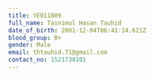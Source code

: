 ```yaml
---
title: YE011809
full_name: Tasnimul Hasan Tauhid
date_of_birth: 2001-12-04T06:41:14.621Z
blood_group: B+
gender: Male
email: thtauhid.71@gmail.com
contact_no: 1521738101
---
```


